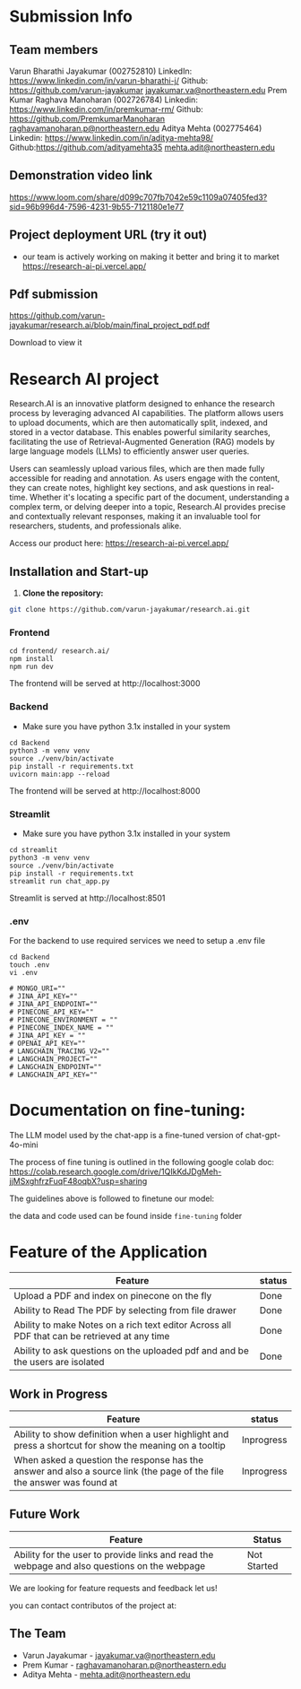 # Submission Info

## Team members

Varun Bharathi Jayakumar (002752810)
LinkedIn: https://www.linkedin.com/in/varun-bharathi-j/
Github: https://github.com/varun-jayakumar
jayakumar.va@northeastern.edu
Prem Kumar Raghava Manoharan (002726784)
Linkedin: https://www.linkedin.com/in/premkumar-rm/
Github: https://github.com/PremkumarManoharan
raghavamanoharan.p@northeastern.edu
Aditya Mehta (002775464)
Linkedin: https://www.linkedin.com/in/aditya-mehta98/
Github:https://github.com/adityamehta35
mehta.adit@northeastern.edu

## Demonstration video link

https://www.loom.com/share/d099c707fb7042e59c1109a07405fed3?sid=96b996d4-7596-4231-9b55-7121180e1e77

## Project deployment URL (try it out)

- our team is actively working on making it better and bring it to market
  https://research-ai-pi.vercel.app/

## Pdf submission

https://github.com/varun-jayakumar/research.ai/blob/main/final_project_pdf.pdf

Download to view it

# Research AI project

Research.AI is an innovative platform designed to enhance the research process by leveraging advanced AI capabilities. The platform allows users to upload documents, which are then automatically split, indexed, and stored in a vector database. This enables powerful similarity searches, facilitating the use of Retrieval-Augmented Generation (RAG) models by large language models (LLMs) to efficiently answer user queries.

Users can seamlessly upload various files, which are then made fully accessible for reading and annotation. As users engage with the content, they can create notes, highlight key sections, and ask questions in real-time. Whether it's locating a specific part of the document, understanding a complex term, or delving deeper into a topic, Research.AI provides precise and contextually relevant responses, making it an invaluable tool for researchers, students, and professionals alike.

Access our product here: https://research-ai-pi.vercel.app/

## Installation and Start-up

1.  **Clone the repository:**

```bash
git clone https://github.com/varun-jayakumar/research.ai.git
```

### Frontend

```
cd frontend/ research.ai/
npm install
npm run dev
```

The frontend will be served at http://localhost:3000

### Backend

- Make sure you have python 3.1x installed in your system

```
cd Backend
python3 -m venv venv
source ./venv/bin/activate
pip install -r requirements.txt
uvicorn main:app --reload
```

The frontend will be served at http://localhost:8000

### Streamlit

- Make sure you have python 3.1x installed in your system

```
cd streamlit
python3 -m venv venv
source ./venv/bin/activate
pip install -r requirements.txt
streamlit run chat_app.py
```

Streamlit is served at http://localhost:8501

### .env

For the backend to use required services we need to setup a .env file

```
cd Backend
touch .env
vi .env

# MONGO_URI=""
# JINA_API_KEY=""
# JINA_API_ENDPOINT=""
# PINECONE_API_KEY=""
# PINECONE_ENVIRONMENT = ""
# PINECONE_INDEX_NAME = ""
# JINA_API_KEY = ""
# OPENAI_API_KEY=""
# LANGCHAIN_TRACING_V2=""
# LANGCHAIN_PROJECT=""
# LANGCHAIN_ENDPOINT=""
# LANGCHAIN_API_KEY=""
```

# Documentation on fine-tuning:

The LLM model used by the chat-app is a fine-tuned version of chat-gpt-4o-mini

The process of fine tuning is outlined in the following google colab doc:
https://colab.research.google.com/drive/1QIkKdJDgMeh-jjMSxghfrzFuqF48oqbX?usp=sharing

The guidelines above is followed to finetune our model:

the data and code used can be found inside `fine-tuning` folder

# Feature of the Application

| Feature                                                                                      | status |
| -------------------------------------------------------------------------------------------- | ------ |
| Upload a PDF and index on pinecone on the fly                                                | Done   |
| Ability to Read The PDF by selecting from file drawer                                        | Done   |
| Ability to make Notes on a rich text editor Across all PDF that can be retrieved at any time | Done   |
| Ability to ask questions on the uploaded pdf and and be the users are isolated               | Done   |

## Work in Progress

| Feature                                                                                                                | status     |
| ---------------------------------------------------------------------------------------------------------------------- | ---------- |
| Ability to show definition when a user highlight and press a shortcut for show the meaning on a tooltip                | Inprogress |
| When asked a question the response has the answer and also a source link (the page of the file the answer was found at | Inprogress |

## Future Work

| Feature                                                                                      | Status      |
| -------------------------------------------------------------------------------------------- | ----------- |
| Ability for the user to provide links and read the webpage and also questions on the webpage | Not Started |

We are looking for feature requests and feedback let us!

you can contact contributos of the project at:

## The Team

- Varun Jayakumar - jayakumar.va@northeastern.edu
- Prem Kumar - raghavamanoharan.p@northeastern.edu
- Aditya Mehta - mehta.adit@northeastern.edu
